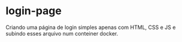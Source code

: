 # login-page
Criando uma página de login simples apenas com HTML, CSS e JS e subindo esses arquivo num conteiner docker.
